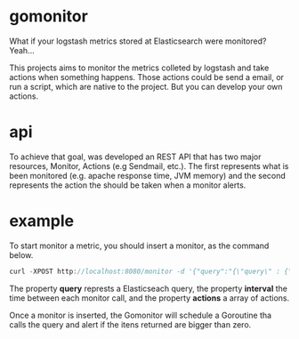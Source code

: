 gomonitor
=========

What if your logstash metrics stored at Elasticsearch were monitored? Yeah...

This projects aims to monitor the metrics colleted by logstash and take actions when something happens. Those actions could be send a email, or run a script, which are native to the project. But you can develop your own actions.

api
=========
To achieve that goal, was developed an REST API that has two major resources, Monitor, Actions (e.g Sendmail, etc.). The first represents what is been monitored (e.g. apache response time, JVM memory) and the second represents the action the should be taken when a monitor alerts.

example
=========
To start monitor a metric, you should insert a monitor, as the command below.

```javascript
curl -XPOST http://localhost:8080/monitor -d '{"query":"{\"query\" : {\"bool\" : {\"must\": [{\"match\" : {\"@fields.request\" : {\"query\" : \"/MYAPP\", \"type\":\"phrase_prefix\"}}},{\"range\" : {\"@timestamp\" : {\"gte\" : \"now-15m\"}}},{\"range\" : {\"@fields.reqmsecs\" : {\"gte\" : 175328151}}}]}}}","interval":"15m","actions":["sendmail"]}'
```

The property <b>query</b> represts a Elasticseach query, the property <b>interval</b> the time between each monitor call, and the property <b>actions</b> a array of actions.

Once a monitor is inserted, the Gomonitor will schedule a Goroutine tha calls the query and alert if the itens returned are bigger than zero.



